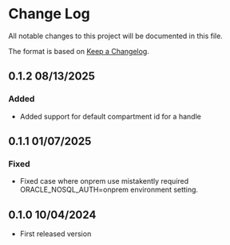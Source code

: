 # Change Log
All notable changes to this project will be documented in this file.

The format is based on [Keep a Changelog](http://keepachangelog.com/).

## 0.1.2 08/13/2025

### Added
- Added support for default compartment id for a handle

## 0.1.1 01/07/2025

### Fixed

- Fixed case where onprem use mistakently required ORACLE_NOSQL_AUTH=onprem environment setting.

## 0.1.0 10/04/2024

- First released version
